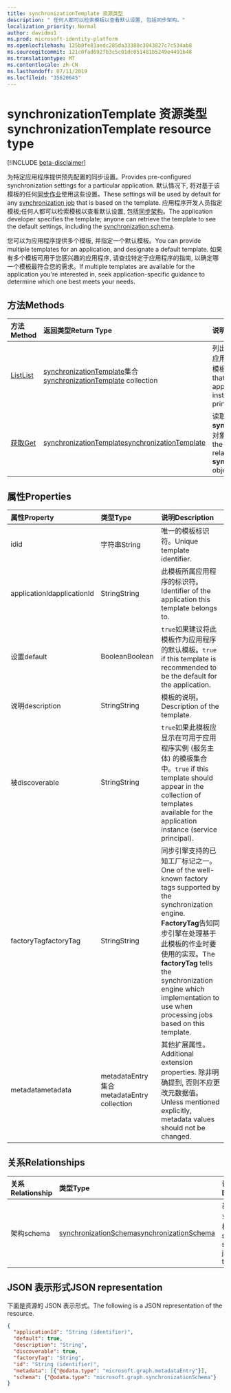 ```yaml
---
title: synchronizationTemplate 资源类型
description: " 任何人都可以检索模板以查看默认设置, 包括同步架构。"
localization_priority: Normal
author: davidmu1
ms.prod: microsoft-identity-platform
ms.openlocfilehash: 125b8fe81aedc285da33380c3043827c7c534ab8
ms.sourcegitcommit: 121c0fad692fb3c5c01dc051481b5249e4491b48
ms.translationtype: MT
ms.contentlocale: zh-CN
ms.lasthandoff: 07/11/2019
ms.locfileid: "35620645"
---
```

# <a name="synchronizationtemplate-resource-type"></a><span data-ttu-id="1da2a-103">synchronizationTemplate 资源类型</span><span class="sxs-lookup"><span data-stu-id="1da2a-103">synchronizationTemplate resource type</span></span>

[!INCLUDE [beta-disclaimer](../../includes/beta-disclaimer.md)]

<span data-ttu-id="1da2a-104">为特定应用程序提供预先配置的同步设置。</span><span class="sxs-lookup"><span data-stu-id="1da2a-104">Provides pre-configured synchronization settings for a particular application.</span></span> <span data-ttu-id="1da2a-105">默认情况下, 将对基于该模板的任何[同步作业](synchronization-synchronizationjob.md)使用这些设置。</span><span class="sxs-lookup"><span data-stu-id="1da2a-105">These settings will be used by default for any [synchronization job](synchronization-synchronizationjob.md) that is based on the template.</span></span> <span data-ttu-id="1da2a-106">应用程序开发人员指定模板;任何人都可以检索模板以查看默认设置, 包括[同步架构](synchronization-synchronizationschema.md)。</span><span class="sxs-lookup"><span data-stu-id="1da2a-106">The application developer specifies the template; anyone can retrieve the template to see the default settings, including the [synchronization schema](synchronization-synchronizationschema.md).</span></span>

<span data-ttu-id="1da2a-107">您可以为应用程序提供多个模板, 并指定一个默认模板。</span><span class="sxs-lookup"><span data-stu-id="1da2a-107">You can provide multiple templates for an application, and designate a default template.</span></span> <span data-ttu-id="1da2a-108">如果有多个模板可用于您感兴趣的应用程序, 请查找特定于应用程序的指南, 以确定哪一个模板最符合您的需求。</span><span class="sxs-lookup"><span data-stu-id="1da2a-108">If multiple templates are available for the application you're interested in, seek application-specific guidance to determine which one best meets your needs.</span></span>

## <a name="methods"></a><span data-ttu-id="1da2a-109">方法</span><span class="sxs-lookup"><span data-stu-id="1da2a-109">Methods</span></span>

| <span data-ttu-id="1da2a-110">方法</span><span class="sxs-lookup"><span data-stu-id="1da2a-110">Method</span></span>        | <span data-ttu-id="1da2a-111">返回类型</span><span class="sxs-lookup"><span data-stu-id="1da2a-111">Return Type</span></span>               | <span data-ttu-id="1da2a-112">说明</span><span class="sxs-lookup"><span data-stu-id="1da2a-112">Description</span></span>                  |
|:--------------|:--------------------------|:-----------------------------|
|[<span data-ttu-id="1da2a-113">List</span><span class="sxs-lookup"><span data-stu-id="1da2a-113">List</span></span>](../api/synchronization-synchronizationtemplate-list.md)    |<span data-ttu-id="1da2a-114">[synchronizationTemplate](synchronization-synchronizationtemplate.md)集合</span><span class="sxs-lookup"><span data-stu-id="1da2a-114">[synchronizationTemplate](synchronization-synchronizationtemplate.md) collection</span></span>  |<span data-ttu-id="1da2a-115">列出可用于应用程序实例或应用程序实例 (服务主体) 的模板。</span><span class="sxs-lookup"><span data-stu-id="1da2a-115">List the templates that are available for an application or application instance (service principal).</span></span>|
|[<span data-ttu-id="1da2a-116">获取</span><span class="sxs-lookup"><span data-stu-id="1da2a-116">Get</span></span>](../api/synchronization-synchronizationtemplate-get.md)      |[<span data-ttu-id="1da2a-117">synchronizationTemplate</span><span class="sxs-lookup"><span data-stu-id="1da2a-117">synchronizationTemplate</span></span>](synchronization-synchronizationtemplate.md)   |<span data-ttu-id="1da2a-118">读取**synchronizationTemplate**对象的属性和关系。</span><span class="sxs-lookup"><span data-stu-id="1da2a-118">Read the properties and relationships of the **synchronizationTemplate** object.</span></span>|
<!-- 
|[Create](../api/synchronization-synchronizationtemplate-post.md) |[synchronizationTemplate](synchronization-synchronizationtemplate.md)   |Create a new template for an application.|
|[Update](../api/synchronization-synchronizationtemplate-put.md)   |[synchronizationTemplate](synchronization-synchronizationtemplate.md)   |Update the template.| 
-->

## <a name="properties"></a><span data-ttu-id="1da2a-119">属性</span><span class="sxs-lookup"><span data-stu-id="1da2a-119">Properties</span></span>

| <span data-ttu-id="1da2a-120">属性</span><span class="sxs-lookup"><span data-stu-id="1da2a-120">Property</span></span>      | <span data-ttu-id="1da2a-121">类型</span><span class="sxs-lookup"><span data-stu-id="1da2a-121">Type</span></span>                      | <span data-ttu-id="1da2a-122">说明</span><span class="sxs-lookup"><span data-stu-id="1da2a-122">Description</span></span>                  |
|:--------------|:--------------------------|:-----------------------------|
|<span data-ttu-id="1da2a-123">id</span><span class="sxs-lookup"><span data-stu-id="1da2a-123">id</span></span>             |<span data-ttu-id="1da2a-124">字符串</span><span class="sxs-lookup"><span data-stu-id="1da2a-124">String</span></span>                     |<span data-ttu-id="1da2a-125">唯一的模板标识符。</span><span class="sxs-lookup"><span data-stu-id="1da2a-125">Unique template identifier.</span></span>|
|<span data-ttu-id="1da2a-126">applicationId</span><span class="sxs-lookup"><span data-stu-id="1da2a-126">applicationId</span></span>  |<span data-ttu-id="1da2a-127">String</span><span class="sxs-lookup"><span data-stu-id="1da2a-127">String</span></span>                     |<span data-ttu-id="1da2a-128">此模板所属应用程序的标识符。</span><span class="sxs-lookup"><span data-stu-id="1da2a-128">Identifier of the application this template belongs to.</span></span>|
|<span data-ttu-id="1da2a-129">设置</span><span class="sxs-lookup"><span data-stu-id="1da2a-129">default</span></span>        |<span data-ttu-id="1da2a-130">Boolean</span><span class="sxs-lookup"><span data-stu-id="1da2a-130">Boolean</span></span>                    |<span data-ttu-id="1da2a-131">`true`如果建议将此模板作为应用程序的默认模板。</span><span class="sxs-lookup"><span data-stu-id="1da2a-131">`true` if this template is recommended to be the default for the application.</span></span>|
|<span data-ttu-id="1da2a-132">说明</span><span class="sxs-lookup"><span data-stu-id="1da2a-132">description</span></span>    |<span data-ttu-id="1da2a-133">String</span><span class="sxs-lookup"><span data-stu-id="1da2a-133">String</span></span>                     |<span data-ttu-id="1da2a-134">模板的说明。</span><span class="sxs-lookup"><span data-stu-id="1da2a-134">Description of the template.</span></span>|
|<span data-ttu-id="1da2a-135">被</span><span class="sxs-lookup"><span data-stu-id="1da2a-135">discoverable</span></span>   |<span data-ttu-id="1da2a-136">String</span><span class="sxs-lookup"><span data-stu-id="1da2a-136">String</span></span>                     |<span data-ttu-id="1da2a-137">`true`如果此模板应显示在可用于应用程序实例 (服务主体) 的模板集合中。</span><span class="sxs-lookup"><span data-stu-id="1da2a-137">`true` if this template should appear in the collection of templates available for the application instance (service principal).</span></span>|
|<span data-ttu-id="1da2a-138">factoryTag</span><span class="sxs-lookup"><span data-stu-id="1da2a-138">factoryTag</span></span>     |<span data-ttu-id="1da2a-139">String</span><span class="sxs-lookup"><span data-stu-id="1da2a-139">String</span></span>                     |<span data-ttu-id="1da2a-140">同步引擎支持的已知工厂标记之一。</span><span class="sxs-lookup"><span data-stu-id="1da2a-140">One of the well-known factory tags supported by the synchronization engine.</span></span> <span data-ttu-id="1da2a-141">**FactoryTag**告知同步引擎在处理基于此模板的作业时要使用的实现。</span><span class="sxs-lookup"><span data-stu-id="1da2a-141">The **factoryTag** tells the synchronization engine which implementation to use when processing jobs based on this template.</span></span>|
|<span data-ttu-id="1da2a-142">metadata</span><span class="sxs-lookup"><span data-stu-id="1da2a-142">metadata</span></span>       |<span data-ttu-id="1da2a-143">metadataEntry 集合</span><span class="sxs-lookup"><span data-stu-id="1da2a-143">metadataEntry collection</span></span>   |<span data-ttu-id="1da2a-144">其他扩展属性。</span><span class="sxs-lookup"><span data-stu-id="1da2a-144">Additional extension properties.</span></span> <span data-ttu-id="1da2a-145">除非明确提到, 否则不应更改元数据值。</span><span class="sxs-lookup"><span data-stu-id="1da2a-145">Unless mentioned explicitly, metadata values should not be changed.</span></span>|

## <a name="relationships"></a><span data-ttu-id="1da2a-146">关系</span><span class="sxs-lookup"><span data-stu-id="1da2a-146">Relationships</span></span>
| <span data-ttu-id="1da2a-147">关系</span><span class="sxs-lookup"><span data-stu-id="1da2a-147">Relationship</span></span>      | <span data-ttu-id="1da2a-148">类型</span><span class="sxs-lookup"><span data-stu-id="1da2a-148">Type</span></span>      |<span data-ttu-id="1da2a-149">说明</span><span class="sxs-lookup"><span data-stu-id="1da2a-149">Description</span></span>|
|:------------------|:----------|:----------|
|<span data-ttu-id="1da2a-150">架构</span><span class="sxs-lookup"><span data-stu-id="1da2a-150">schema</span></span>             |[<span data-ttu-id="1da2a-151">synchronizationSchema</span><span class="sxs-lookup"><span data-stu-id="1da2a-151">synchronizationSchema</span></span>](synchronization-synchronizationschema.md)     |<span data-ttu-id="1da2a-152">基于此模板的作业的默认同步架构。</span><span class="sxs-lookup"><span data-stu-id="1da2a-152">Default synchronization schema for the jobs based on this template.</span></span>|

## <a name="json-representation"></a><span data-ttu-id="1da2a-153">JSON 表示形式</span><span class="sxs-lookup"><span data-stu-id="1da2a-153">JSON representation</span></span>

<span data-ttu-id="1da2a-154">下面是资源的 JSON 表示形式。</span><span class="sxs-lookup"><span data-stu-id="1da2a-154">The following is a JSON representation of the resource.</span></span>

<!-- {
  "blockType": "resource",
  "optionalProperties": [

  ],
  "keyProperty": "id",
  "@odata.type": "microsoft.graph.synchronizationTemplate"
}-->

```json
{
  "applicationId": "String (identifier)",
  "default": true,
  "description": "String",
  "discoverable": true,
  "factoryTag": "String",
  "id": "String (identifier)",
  "metadata": [{"@odata.type": "microsoft.graph.metadataEntry"}],
  "schema": {"@odata.type": "microsoft.graph.synchronizationSchema"}
}

```

<!-- uuid: 8fcb5dbc-d5aa-4681-8e31-b001d5168d79
2015-10-25 14:57:30 UTC -->
<!--
{
  "type": "#page.annotation",
  "description": "synchronizationTemplate resource",
  "keywords": "",
  "section": "documentation",
  "tocPath": "",
  "suppressions": []
}
-->
